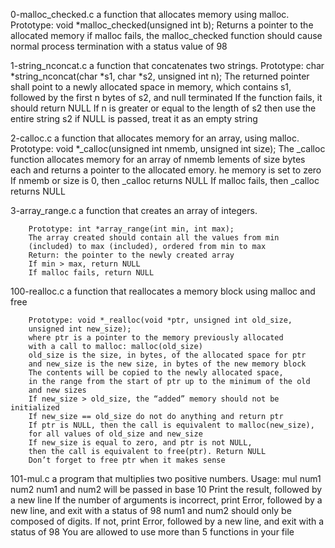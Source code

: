 0-malloc_checked.c
	a function that allocates memory using malloc.
		Prototype: void *malloc_checked(unsigned int b);
		Returns a pointer to the allocated memory
		if malloc fails, the malloc_checked function should cause
		normal process termination with a status value of 98

1-string_nconcat.c
	a function that concatenates two strings.
		Prototype: char *string_nconcat(char *s1, char *s2, unsigned
		int n);
		The returned pointer shall point to a newly allocated space in
		memory, which contains s1, followed by the first n bytes of s2,
		and null terminated
		If the function fails, it should return NULL
		If n is greater or equal to the length of s2 then use the 
		entire string s2
		if NULL is passed, treat it as an empty string

2-calloc.c
	a function that allocates memory for an array, using malloc.
		Prototype: void *_calloc(unsigned int nmemb, unsigned int size);
		The _calloc function allocates memory for an array of nmemb 
		lements of size bytes each and returns a pointer to the allocated 
		emory.
		he memory is set to zero
		If nmemb or size is 0, then _calloc returns NULL
		If malloc fails, then _calloc returns NULL

3-array_range.c
	a function that creates an array of integers.

		Prototype: int *array_range(int min, int max);
		The array created should contain all the values from min
		(included) to max (included), ordered from min to max
		Return: the pointer to the newly created array
		If min > max, return NULL
		If malloc fails, return NULL

100-realloc.c
	a function that reallocates a memory block using malloc and free

		Prototype: void *_realloc(void *ptr, unsigned int old_size,
		unsigned int new_size);
		where ptr is a pointer to the memory previously allocated
		with a call to malloc: malloc(old_size)
		old_size is the size, in bytes, of the allocated space for ptr
		and new_size is the new size, in bytes of the new memory block
		The contents will be copied to the newly allocated space,
		in the range from the start of ptr up to the minimum of the old
		and new sizes
		If new_size > old_size, the “added” memory should not be initialized
		If new_size == old_size do not do anything and return ptr
		If ptr is NULL, then the call is equivalent to malloc(new_size),
		for all values of old_size and new_size
		If new_size is equal to zero, and ptr is not NULL,
		then the call is equivalent to free(ptr). Return NULL
		Don’t forget to free ptr when it makes sense

101-mul.c
	a program that multiplies two positive numbers.
		Usage: mul num1 num2
		num1 and num2 will be passed in base 10
		Print the result, followed by a new line
		If the number of arguments is incorrect, print Error, followed
		by a new line, and exit with a status of 98
		num1 and num2 should only be composed of digits. If not,
		print Error, followed by a new line, and exit with a status of 98
		You are allowed to use more than 5 functions in your file
